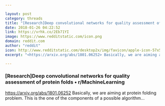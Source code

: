 ```yaml
---

layout: post
category: threads
title: "[Research]Deep convolutional networks for quality assessment of protein folds"
date: 2018-01-26 04:22:52
link: https://vrhk.co/2Eb71YI
image: https://www.redditstatic.com/icon.png
domain: reddit.com
author: "reddit"
icon: http://www.redditstatic.com/desktop2x/img/favicon/apple-icon-57x57.png
excerpt: "<https://arxiv.org/abs/1801.06252> Basically, we are aiming at protein folding problem. This is the one of the components of a possible algorithm..."

---
```


### [Research]Deep convolutional networks for quality assessment of protein folds • r/MachineLearning

<https://arxiv.org/abs/1801.06252> Basically, we are aiming at protein folding problem. This is the one of the components of a possible algorithm...